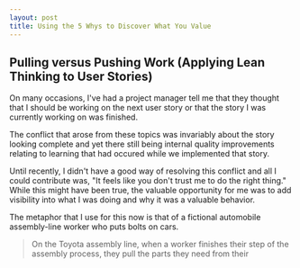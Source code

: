 ```yaml
---
layout: post
title: Using the 5 Whys to Discover What You Value
---
```

## Pulling versus Pushing Work (Applying Lean Thinking to User Stories)
On many occasions, I've had a project manager tell me that they thought
that I should be working on the next user story or that the story I was
currently working on was finished.

The conflict that arose from these topics was invariably about the story
looking complete and yet there still being internal quality improvements
relating to learning that had occured while we implemented that story.

Until recently, I didn't have a good way of resolving this conflict and
all I could contribute was, "It feels like you don't trust me to do the
right thing." While this might have been true, the valuable opportunity
for me was to add visibility into what I was doing and why it was a
valuable behavior.

The metaphor that I use for this now is that of a fictional automobile
assembly-line worker who puts bolts on cars.

> On the Toyota assembly line, when a worker finishes their step of the
> assembly process, they pull the parts they need from their